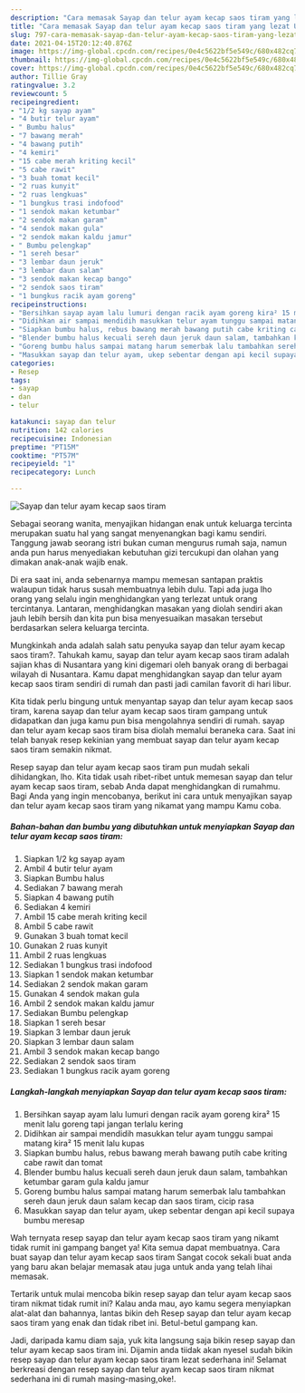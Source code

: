 ```yaml
---
description: "Cara memasak Sayap dan telur ayam kecap saos tiram yang lezat Untuk Jualan"
title: "Cara memasak Sayap dan telur ayam kecap saos tiram yang lezat Untuk Jualan"
slug: 797-cara-memasak-sayap-dan-telur-ayam-kecap-saos-tiram-yang-lezat-untuk-jualan
date: 2021-04-15T20:12:40.876Z
image: https://img-global.cpcdn.com/recipes/0e4c5622bf5e549c/680x482cq70/sayap-dan-telur-ayam-kecap-saos-tiram-foto-resep-utama.jpg
thumbnail: https://img-global.cpcdn.com/recipes/0e4c5622bf5e549c/680x482cq70/sayap-dan-telur-ayam-kecap-saos-tiram-foto-resep-utama.jpg
cover: https://img-global.cpcdn.com/recipes/0e4c5622bf5e549c/680x482cq70/sayap-dan-telur-ayam-kecap-saos-tiram-foto-resep-utama.jpg
author: Tillie Gray
ratingvalue: 3.2
reviewcount: 5
recipeingredient:
- "1/2 kg sayap ayam"
- "4 butir telur ayam"
- " Bumbu halus"
- "7 bawang merah"
- "4 bawang putih"
- "4 kemiri"
- "15 cabe merah kriting kecil"
- "5 cabe rawit"
- "3 buah tomat kecil"
- "2 ruas kunyit"
- "2 ruas lengkuas"
- "1 bungkus trasi indofood"
- "1 sendok makan ketumbar"
- "2 sendok makan garam"
- "4 sendok makan gula"
- "2 sendok makan kaldu jamur"
- " Bumbu pelengkap"
- "1 sereh besar"
- "3 lembar daun jeruk"
- "3 lembar daun salam"
- "3 sendok makan kecap bango"
- "2 sendok saos tiram"
- "1 bungkus racik ayam goreng"
recipeinstructions:
- "Bersihkan sayap ayam lalu lumuri dengan racik ayam goreng kira² 15 menit lalu goreng tapi jangan terlalu kering"
- "Didihkan air sampai mendidih masukkan telur ayam tunggu sampai matang kira² 15 menit lalu kupas"
- "Siapkan bumbu halus, rebus bawang merah bawang putih cabe kriting cabe rawit dan tomat"
- "Blender bumbu halus kecuali sereh daun jeruk daun salam, tambahkan ketumbar garam gula kaldu jamur"
- "Goreng bumbu halus sampai matang harum semerbak lalu tambahkan sereh daun jeruk daun salam kecap dan saos tiram, cicip rasa"
- "Masukkan sayap dan telur ayam, ukep sebentar dengan api kecil supaya bumbu meresap"
categories:
- Resep
tags:
- sayap
- dan
- telur

katakunci: sayap dan telur 
nutrition: 142 calories
recipecuisine: Indonesian
preptime: "PT15M"
cooktime: "PT57M"
recipeyield: "1"
recipecategory: Lunch

---
```



![Sayap dan telur ayam kecap saos tiram](https://img-global.cpcdn.com/recipes/0e4c5622bf5e549c/680x482cq70/sayap-dan-telur-ayam-kecap-saos-tiram-foto-resep-utama.jpg)

Sebagai seorang wanita, menyajikan hidangan enak untuk keluarga tercinta merupakan suatu hal yang sangat menyenangkan bagi kamu sendiri. Tanggung jawab seorang istri bukan cuman mengurus rumah saja, namun anda pun harus menyediakan kebutuhan gizi tercukupi dan olahan yang dimakan anak-anak wajib enak.

Di era  saat ini, anda sebenarnya mampu memesan santapan praktis walaupun tidak harus susah membuatnya lebih dulu. Tapi ada juga lho orang yang selalu ingin menghidangkan yang terlezat untuk orang tercintanya. Lantaran, menghidangkan masakan yang diolah sendiri akan jauh lebih bersih dan kita pun bisa menyesuaikan masakan tersebut berdasarkan selera keluarga tercinta. 



Mungkinkah anda adalah salah satu penyuka sayap dan telur ayam kecap saos tiram?. Tahukah kamu, sayap dan telur ayam kecap saos tiram adalah sajian khas di Nusantara yang kini digemari oleh banyak orang di berbagai wilayah di Nusantara. Kamu dapat menghidangkan sayap dan telur ayam kecap saos tiram sendiri di rumah dan pasti jadi camilan favorit di hari libur.

Kita tidak perlu bingung untuk menyantap sayap dan telur ayam kecap saos tiram, karena sayap dan telur ayam kecap saos tiram gampang untuk didapatkan dan juga kamu pun bisa mengolahnya sendiri di rumah. sayap dan telur ayam kecap saos tiram bisa diolah memalui beraneka cara. Saat ini telah banyak resep kekinian yang membuat sayap dan telur ayam kecap saos tiram semakin nikmat.

Resep sayap dan telur ayam kecap saos tiram pun mudah sekali dihidangkan, lho. Kita tidak usah ribet-ribet untuk memesan sayap dan telur ayam kecap saos tiram, sebab Anda dapat menghidangkan di rumahmu. Bagi Anda yang ingin mencobanya, berikut ini cara untuk menyajikan sayap dan telur ayam kecap saos tiram yang nikamat yang mampu Kamu coba.

<!--inarticleads1-->

##### Bahan-bahan dan bumbu yang dibutuhkan untuk menyiapkan Sayap dan telur ayam kecap saos tiram:

1. Siapkan 1/2 kg sayap ayam
1. Ambil 4 butir telur ayam
1. Siapkan  Bumbu halus
1. Sediakan 7 bawang merah
1. Siapkan 4 bawang putih
1. Sediakan 4 kemiri
1. Ambil 15 cabe merah kriting kecil
1. Ambil 5 cabe rawit
1. Gunakan 3 buah tomat kecil
1. Gunakan 2 ruas kunyit
1. Ambil 2 ruas lengkuas
1. Sediakan 1 bungkus trasi indofood
1. Siapkan 1 sendok makan ketumbar
1. Sediakan 2 sendok makan garam
1. Gunakan 4 sendok makan gula
1. Ambil 2 sendok makan kaldu jamur
1. Sediakan  Bumbu pelengkap
1. Siapkan 1 sereh besar
1. Siapkan 3 lembar daun jeruk
1. Siapkan 3 lembar daun salam
1. Ambil 3 sendok makan kecap bango
1. Sediakan 2 sendok saos tiram
1. Sediakan 1 bungkus racik ayam goreng




<!--inarticleads2-->

##### Langkah-langkah menyiapkan Sayap dan telur ayam kecap saos tiram:

1. Bersihkan sayap ayam lalu lumuri dengan racik ayam goreng kira² 15 menit lalu goreng tapi jangan terlalu kering
1. Didihkan air sampai mendidih masukkan telur ayam tunggu sampai matang kira² 15 menit lalu kupas
1. Siapkan bumbu halus, rebus bawang merah bawang putih cabe kriting cabe rawit dan tomat
1. Blender bumbu halus kecuali sereh daun jeruk daun salam, tambahkan ketumbar garam gula kaldu jamur
1. Goreng bumbu halus sampai matang harum semerbak lalu tambahkan sereh daun jeruk daun salam kecap dan saos tiram, cicip rasa
1. Masukkan sayap dan telur ayam, ukep sebentar dengan api kecil supaya bumbu meresap




Wah ternyata resep sayap dan telur ayam kecap saos tiram yang nikamt tidak rumit ini gampang banget ya! Kita semua dapat membuatnya. Cara buat sayap dan telur ayam kecap saos tiram Sangat cocok sekali buat anda yang baru akan belajar memasak atau juga untuk anda yang telah lihai memasak.

Tertarik untuk mulai mencoba bikin resep sayap dan telur ayam kecap saos tiram nikmat tidak rumit ini? Kalau anda mau, ayo kamu segera menyiapkan alat-alat dan bahannya, lantas bikin deh Resep sayap dan telur ayam kecap saos tiram yang enak dan tidak ribet ini. Betul-betul gampang kan. 

Jadi, daripada kamu diam saja, yuk kita langsung saja bikin resep sayap dan telur ayam kecap saos tiram ini. Dijamin anda tiidak akan nyesel sudah bikin resep sayap dan telur ayam kecap saos tiram lezat sederhana ini! Selamat berkreasi dengan resep sayap dan telur ayam kecap saos tiram nikmat sederhana ini di rumah masing-masing,oke!.

